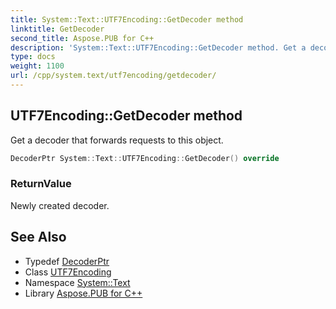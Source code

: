 ```yaml
---
title: System::Text::UTF7Encoding::GetDecoder method
linktitle: GetDecoder
second_title: Aspose.PUB for C++
description: 'System::Text::UTF7Encoding::GetDecoder method. Get a decoder that forwards requests to this object in C++.'
type: docs
weight: 1100
url: /cpp/system.text/utf7encoding/getdecoder/
---
```

## UTF7Encoding::GetDecoder method


Get a decoder that forwards requests to this object.

```cpp
DecoderPtr System::Text::UTF7Encoding::GetDecoder() override
```


### ReturnValue

Newly created decoder.

## See Also

* Typedef [DecoderPtr](../../../system/decoderptr/)
* Class [UTF7Encoding](../)
* Namespace [System::Text](../../)
* Library [Aspose.PUB for C++](../../../)
